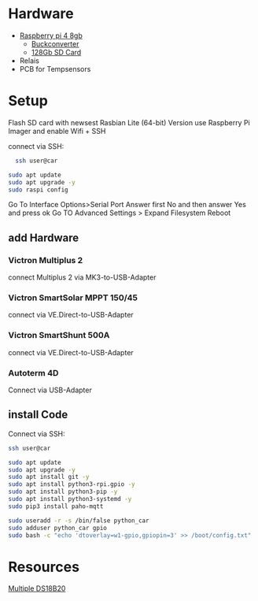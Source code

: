 # Hardware

* [Raspberry pi 4 8gb](https://amzn.eu/d/0oIf1Fr)
  * [Buckconverter](https://amzn.eu/d/8qV0JrC)
  * [128Gb SD Card](https://amzn.eu/d/2Dl5bnE)
* Relais
* PCB for Tempsensors

# Setup

Flash SD card with newsest Rasbian Lite (64-bit) Version
use Raspberry Pi Imager and enable Wifi + SSH

connect via SSH:
```sh
  ssh user@car
```

```sh
sudo apt update
sudo apt upgrade -y
sudo raspi config
```
Go To Interface Options>Serial Port
Answer first No and then answer Yes and press ok
Go TO Advanced Settings > Expand Filesystem
Reboot

## add Hardware

### Victron Multiplus 2

connect Multiplus 2 via MK3-to-USB-Adapter

### Victron SmartSolar MPPT 150/45

connect via VE.Direct-to-USB-Adapter

### Victron SmartShunt 500A

connect via VE.Direct-to-USB-Adapter

### Autoterm 4D

Connect via USB-Adapter

## install Code 
Connect via SSH:

```sh
ssh user@car
```

```sh
sudo apt update
sudo apt upgrade -y
sudo apt install git -y
sudo apt install python3-rpi.gpio -y
sudo apt install python3-pip -y
sudo apt install python3-systemd -y 
sudo pip3 install paho-mqtt

sudo useradd -r -s /bin/false python_car
sudo adduser python_car gpio
sudo bash -c "echo 'dtoverlay=w1-gpio,gpiopin=3' >> /boot/config.txt"
```

# Resources

[Multiple DS18B20](https://www.hackster.io/vinayyn/multiple-ds18b20-temp-sensors-interfacing-with-raspberry-pi-d8a6b0)